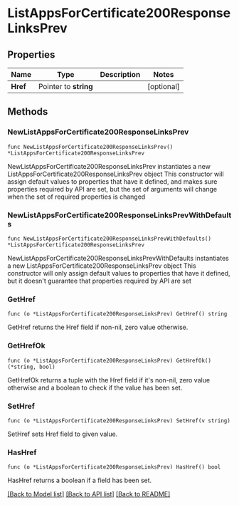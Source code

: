 # ListAppsForCertificate200ResponseLinksPrev

## Properties

Name | Type | Description | Notes
------------ | ------------- | ------------- | -------------
**Href** | Pointer to **string** |  | [optional] 

## Methods

### NewListAppsForCertificate200ResponseLinksPrev

`func NewListAppsForCertificate200ResponseLinksPrev() *ListAppsForCertificate200ResponseLinksPrev`

NewListAppsForCertificate200ResponseLinksPrev instantiates a new ListAppsForCertificate200ResponseLinksPrev object
This constructor will assign default values to properties that have it defined,
and makes sure properties required by API are set, but the set of arguments
will change when the set of required properties is changed

### NewListAppsForCertificate200ResponseLinksPrevWithDefaults

`func NewListAppsForCertificate200ResponseLinksPrevWithDefaults() *ListAppsForCertificate200ResponseLinksPrev`

NewListAppsForCertificate200ResponseLinksPrevWithDefaults instantiates a new ListAppsForCertificate200ResponseLinksPrev object
This constructor will only assign default values to properties that have it defined,
but it doesn't guarantee that properties required by API are set

### GetHref

`func (o *ListAppsForCertificate200ResponseLinksPrev) GetHref() string`

GetHref returns the Href field if non-nil, zero value otherwise.

### GetHrefOk

`func (o *ListAppsForCertificate200ResponseLinksPrev) GetHrefOk() (*string, bool)`

GetHrefOk returns a tuple with the Href field if it's non-nil, zero value otherwise
and a boolean to check if the value has been set.

### SetHref

`func (o *ListAppsForCertificate200ResponseLinksPrev) SetHref(v string)`

SetHref sets Href field to given value.

### HasHref

`func (o *ListAppsForCertificate200ResponseLinksPrev) HasHref() bool`

HasHref returns a boolean if a field has been set.


[[Back to Model list]](../README.md#documentation-for-models) [[Back to API list]](../README.md#documentation-for-api-endpoints) [[Back to README]](../README.md)


